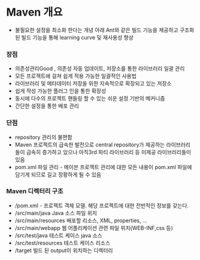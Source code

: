 # Maven 개요
  - 불필요한 설정을 최소화 한다는 개녕 아래 Ant와 같은 빌드 기능을 제공하고 구조화 된 빌드 기능을 통해 learning curve 및 재사용성 향상
### 장점
  - 의존성관리Good , 의존성 자동 업데이트, 저장소를 통한 라이브러리 일괄 관리
  - 모든 프로젝트에 걸쳐 쉽게 적용 가능한 일괄적인 사용법
  - 라이브러리 및 메타데이터 저장을 위한 지속적으로 확장되고 있는 저장소
  - 쉽게 작성 가능한 플러그 인을 통한 확장성
  - 동시에 다수의 프로젝트 핸들링 할 수 있는 쉬운 설정 기반의 메커니즘
  - 간단한 설정을 통한 배포 관리

### 단점
  - repository 관리의 불편함
  - Maven 프로젝트의 급속한 발전으로 central repository가 제공하는 라이브러리들이 급속히 증가하고 있으나 아직3rd 파티 라이브러리 등 미제공 라이브러리들이 있음
  - pom.xml 파일 관리 - 메이븐 프로젝트 관리에 대한 모든 내용이 pom.xml 파일에 담기게 되므로 길고 장황하게 될 수 있음

### Maven 디렉터리 구조
  - /pom.xml - 프로젝트 객체 모델. 해당 프로젝트에 대한 전반적인 정보를 갖는다.
  - /src/main/java Java 소스 파일 위치
  - /src/main/resources 배포할 리소스, XML, properties, …
  - /src/main/webapp 웹 어플리케이션 관련 파일 위치(WEB-INF,css 등)
  - /src/test/java 테스트 케이스 java 소스
  - /src/test/resources 테스트 케이스 리소스
  - /target 빌드 된 output이 위치하는 디렉터리
